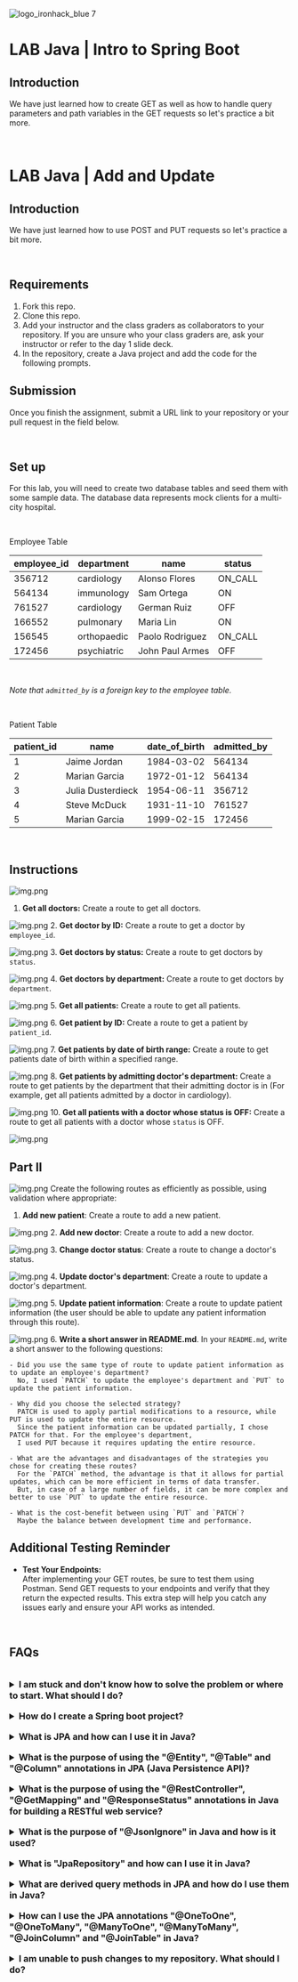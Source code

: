 ![logo_ironhack_blue 7](https://user-images.githubusercontent.com/23629340/40541063-a07a0a8a-601a-11e8-91b5-2f13e4e6b441.png)

# LAB Java | Intro to Spring Boot

## Introduction

We have just learned how to create GET as well as how to handle query parameters and path variables in the GET requests so let's practice a bit more.

<br>

# LAB Java | Add and Update

## Introduction

We have just learned how to use POST and PUT requests so let's practice a bit more.

<br>

## Requirements

1. Fork this repo.
2. Clone this repo.
3. Add your instructor and the class graders as collaborators to your repository. If you are unsure who your class graders are, ask your instructor or refer to the day 1 slide deck.
4. In the repository, create a Java project and add the code for the following prompts.

## Submission

Once you finish the assignment, submit a URL link to your repository or your pull request in the field below.

<br>

## Set up

For this lab, you will need to create two database tables and seed them with some sample data. The database data represents mock clients for a multi-city hospital.

<br>

Employee Table

| employee_id | department  | name            | status  |
| ----------- | ----------- | --------------- | ------- |
| 356712      | cardiology  | Alonso Flores   | ON_CALL |
| 564134      | immunology  | Sam Ortega      | ON      |
| 761527      | cardiology  | German Ruiz     | OFF     |
| 166552      | pulmonary   | Maria Lin       | ON      |
| 156545      | orthopaedic | Paolo Rodriguez | ON_CALL |
| 172456      | psychiatric | John Paul Armes | OFF     |

<br>

_Note that `admitted_by` is a foreign key to the employee table._

<br>

Patient Table

| patient_id | name              | date_of_birth | admitted_by |
| ---------- | ----------------- | ------------- | ----------- |
| 1          | Jaime Jordan      | 1984-03-02    | 564134      |
| 2          | Marian Garcia     | 1972-01-12    | 564134      |
| 3          | Julia Dusterdieck | 1954-06-11    | 356712      |
| 4          | Steve McDuck      | 1931-11-10    | 761527      |
| 5          | Marian Garcia     | 1999-02-15    | 172456      |

<br>

## Instructions

![img.png](src/main/resources/static/img.png)

1. **Get all doctors:** Create a route to get all doctors.

![img.png](src/main/resources/static/1.png)
2. **Get doctor by ID:** Create a route to get a doctor by `employee_id`.

![img.png](src/main/resources/static/2.png)
3. **Get doctors by status:** Create a route to get doctors by `status`.

![img.png](src/main/resources/static/3.png)
4. **Get doctors by department:** Create a route to get doctors by `department`.

![img.png](src/main/resources/static/4.png)
5. **Get all patients:** Create a route to get all patients.

![img.png](src/main/resources/static/5.png)
6. **Get patient by ID:** Create a route to get a patient by `patient_id`.

![img.png](src/main/resources/static/6.png)
7. **Get patients by date of birth range:** Create a route to get patients date of birth within a specified range.

![img.png](src/main/resources/static/7.png)
8. **Get patients by admitting doctor's department:** Create a route to get patients by the department that their admitting doctor is in (For example, get all patients admitted by a doctor in cardiology).

![img.png](src/main/resources/static/8.png)
10. **Get all patients with a doctor whose status is OFF:** Create a route to get all patients with a doctor whose `status` is OFF.

![img.png](src/main/resources/static/9.png)

## Part II
![img.png](src/main/resources/static/swagger2.png)
Create the following routes as efficiently as possible, using validation where appropriate:

1. **Add new patient**: Create a route to add a new patient.

![img.png](src/main/resources/static/21.png)
2. **Add new doctor**: Create a route to add a new doctor.

![img.png](src/main/resources/static/22.png)
3. **Change doctor status**: Create a route to change a doctor's status.

![img.png](src/main/resources/static/23.png)
4. **Update doctor's department**: Create a route to update a doctor's department.

![img.png](src/main/resources/static/25.png)
5. **Update patient information**: Create a route to update patient information (the user should be able to update any patient information through this route).

![img.png](img.png)
6. **Write a short answer in README.md**. In your `README.md`, write a short answer to the following questions:

    - Did you use the same type of route to update patient information as to update an employee's department?
      No, I used `PATCH` to update the employee's department and `PUT` to update the patient information.
   
    - Why did you choose the selected strategy?
      PATCH is used to apply partial modifications to a resource, while PUT is used to update the entire resource. 
      Since the patient information can be updated partially, I chose PATCH for that. For the employee's department, 
      I used PUT because it requires updating the entire resource.
   
    - What are the advantages and disadvantages of the strategies you chose for creating these routes?
      For the `PATCH` method, the advantage is that it allows for partial updates, which can be more efficient in terms of data transfer.
      But, in case of a large number of fields, it can be more complex and better to use `PUT` to update the entire resource.
   
    - What is the cost-benefit between using `PUT` and `PATCH`?
      Maybe the balance between development time and performance.




## Additional Testing Reminder

- **Test Your Endpoints:**  
  After implementing your GET routes, be sure to test them using Postman. Send GET requests to your endpoints and verify that they return the expected results. This extra step will help you catch any issues early and ensure your API works as intended.

<br>

## FAQs

<br>

<details>
  <summary style="font-size: 16px; cursor: pointer; outline: none; font-weight: bold;">I am stuck and don't know how to solve the problem or where to start. What should I do?</summary>

<br> <!-- ✅ -->

If you are stuck in your code and don't know how to solve the problem or where to start, you should take a step back and try to form a clear, straight forward question about the specific issue you are facing. The process you will go through while trying to define this question, will help you narrow down the problem and come up with potential solutions.

For example, are you facing a problem because you don't understand the concept or are you receiving an error message that you don't know how to fix? It is usually helpful to try to state the problem as clearly as possible, including any error messages you are receiving. This can help you communicate the issue to others and potentially get help from classmates or online resources.

Once you have a clear understanding of the problem, you should be able to start working toward the solution.

  <br>

<!--   -->

</details>

<br>

<details>
  <summary style="font-size: 16px; cursor: pointer; outline: none; font-weight: bold;">How do I create a Spring boot project?</summary>

<br> <!-- ✅ -->

Spring boot is a framework for creating stand-alone, production-grade applications that are easy to launch and run. The best way to create a Spring boot project is to use the Spring Initializer website. The website provides a convenient way to generate a basic project structure with all the necessary dependencies and configurations.

- Step 1: Go to [start.spring.io](https://start.spring.io/)
- Step 2: Choose the type of project you want to create, such as Maven or Gradle.
- Step 3: Select the version of Spring Boot you want to use.
- Step 4: Choose the dependencies you need for your project. Some common dependencies include web, jpa and data-jpa.
- Step 5: Click the "Generate" button to download the project files.

Alternatively, you can use an Integrated Development Environment (IDE) such as Eclipse or IntelliJ IDEA. These IDEs have plugins for creating Spring boot projects, making it easy to set up the environment and get started with coding.

  <br>

<!--   -->

</details>

<br>

<details>
  <summary style="font-size: 16px; cursor: pointer; outline: none; font-weight: bold;">What is JPA and how can I use it in Java?</summary>

<br> <!-- ✅ -->

JPA stands for Java Persistence API, which is a Java specification for accessing, persisting and managing data between Java objects and a relational database. JPA provides a standard interface for accessing databases, reducing the need for custom data access code and enabling efficient management of database connections.

To use JPA in Java, you will need to include the necessary dependencies in your project, such as the Hibernate JPA implementation and create entity classes to represent your data. These entity classes will be annotated with JPA-specific annotations, such as `@Entity` and `@Id`, to indicate the mapping between the Java class and the database table.

Here is a code snippet to show you how to create a JPA entity class in Java:

```java
@Entity
public class Employee {
   @Id
   @GeneratedValue(strategy=GenerationType.IDENTITY)
   private int id;

   private String name;
   private int age;
   private String position;

   // Getters and Setters for the attributes
}
```

  <br>

<!--   -->

</details>

<br>

<details>
  <summary style="font-size: 16px; cursor: pointer; outline: none; font-weight: bold;">What is the purpose of using the "@Entity", "@Table" and "@Column" annotations in JPA (Java Persistence API)?</summary>

<br> <!-- ✅ -->

The `@Entity`, `@Table` and `@Column` annotations in JPA (Java Persistence API) are used to map Java objects to relational database tables.

`@Entity` is used to mark a class as a persistent entity. This means that instances of the class can be stored in a database.

`@Table` is used to define the name of the database table that the entity will be mapped to.

`@Column` is used to define the columns in the table that correspond to the attributes of the entity.

Here is an example of how to use these annotations:

```java
@Entity
@Table(name="employee")
public class Employee {

  @Id
  @GeneratedValue(strategy=GenerationType.AUTO)
  @Column(name="id")
  private int id;

  @Column(name="first_name")
  private String firstName;

  @Column(name="last_name")
  private String lastName;

  //getters and setters
}
```

In this example, the `Employee` class is marked as a persistent entity using the `@Entity` annotation. The name of the database table is defined using the `@Table` annotation as "employee". The `id`, `firstName` and `lastName` attributes are mapped to columns in the "employee" table using the `@Column` annotation.

  <br>

  <!--   -->

</details>

<br>

<details>
  <summary style="font-size: 16px; cursor: pointer; outline: none; font-weight: bold;">What is the purpose of using the "@RestController", "@GetMapping" and "@ResponseStatus" annotations in Java for building a RESTful web service?</summary>

<br> <!-- ✅ -->

The `@RestController` annotation is used in Java to define a class as a RESTful web service controller. This annotation allows the class to handle HTTP requests and return HTTP responses.

The `@GetMapping` annotation is used to map a specific HTTP GET request to a method in a controller class. This allows the method to handle the request and return a response.

The `@ResponseStatus` annotation is used to set the HTTP status code for the response returned by a method in a controller class.

Here's a code snippet showing how to use these annotations in Java:

```java
import org.springframework.web.bind.annotation.GetMapping;
import org.springframework.web.bind.annotation.ResponseStatus;
import org.springframework.web.bind.annotation.RestController;
import org.springframework.http.HttpStatus;

@RestController
public class ExampleController {

  @GetMapping("/example")
  @ResponseStatus(HttpStatus.OK)
  public String exampleMethod() {
    return "This is a response from a RESTful web service";
  }
}
```

In this example, the `ExampleController` class is defined as a RESTful web service controller using the `@RestController` annotation. The `exampleMethod` is mapped to a specific HTTP GET request using the `@GetMapping("/example")` annotation and the HTTP status code for the response is set to `HTTP 200 OK` using the `@ResponseStatus(HttpStatus.OK)` annotation.

  <br>

  <!--   -->

</details>

<br>

<details>
  <summary style="font-size: 16px; cursor: pointer; outline: none; font-weight: bold;">What is the purpose of "@JsonIgnore" in Java and how is it used?</summary>

<br> <!-- ✅ -->

The `@JsonIgnore` annotation is used in Jackson (a popular library for JSON processing) to ignore a property when serializing or deserializing an object to/from JSON. This means that when the object is converted to JSON, the property marked with `@JsonIgnore` will not be included in the JSON representation.

The `@JsonIgnore` annotation is applied to a property in a Java class to ignore it during JSON serialization or deserialization. For example, consider a class named Employee with a property named "password". To ignore the "password" property, we can annotate it with `@JsonIgnore`:

```java
public class Employee {
  private String name;
  private int age;
  @JsonIgnore
  private String password;

  // getters and setters for the properties
}
```

When this class is serialized to JSON, the "password" property will not be included in the JSON representation.

  <br>

</details>

<br>

<details>
  <summary style="font-size: 16px; cursor: pointer; outline: none; font-weight: bold;">What is "JpaRepository" and how can I use it in Java?</summary>

<br> <!-- ✅ -->

`JpaRepository` is a Spring Data interface that extends the `PagingAndSortingRepository` interface. It provides all the basic **CRUD (Create, Read, Update, Delete)** operations and additional methods to work with **JPA (Java Persistence API)** to interact with the database.

To use `JpaRepository` in your project, follow the below steps:

Step 1: Import the necessary libraries

```java
import org.springframework.data.jpa.repository.JpaRepository;
```

Step 2: Create an interface that extends `JpaRepository`

```java
public interface MyRepository extends JpaRepository<MyEntity, Long> {

}
```

**Note**: In the above code, `MyEntity` is the entity class that you want to interact with the database and Long is the type of the primary key of `MyEntity`.

Step 3: Inject the interface in the class where you want to use it.

```java
@Autowired
private MyRepository myRepository;
```

Step 4: You can now use the methods provided by `JpaRepository` to interact with the database, for example:

```java
MyEntity myEntity = new MyEntity();
myRepository.save(myEntity);
```

With the above steps, you can now use `JpaRepository` to interact with the database in your Java project.

  <br>

</details>

<br>

<details>
  <summary style="font-size: 16px; cursor: pointer; outline: none; font-weight: bold;">What are derived query methods in JPA and how do I use them in Java?</summary>

<br> <!-- ✅ -->

Derived query methods in JPA are methods in a JPA repository that are automatically generated by the framework based on method names. These methods allow developers to perform common database operations such as finding entities based on specific criteria, sorting, pagination and more, without having to manually write the corresponding SQL query.

To use derived query methods in Java with JPA, follow these steps:

1. Create a JPA repository interface: To start, create an interface that extends `JpaRepository` and specifies the entity class and the primary key data type. For example:

   ```java
   import org.springframework.data.jpa.repository.JpaRepository;
   import org.example.domain.User;

   public interface UserRepository extends JpaRepository<User, Long> {
   }
   ```

2. Define the method name: Next, you can define the method name based on the query you want to perform. There are several conventions that JPA follows to determine the query to be executed, such as keywords such as `findBy`, `readBy`, `queryBy`, `countBy` and `deleteBy`, followed by the name of the entity’s properties. For example, to find all users with a specific first name, you can define the method name as follows:

   ```java
   List<User> findByFirstName(String firstName);
   ```

3. Inject the repository: Finally, you can inject the repository into your service or component class and call the methods to perform the query operations.

   ```java
   @Autowired
   private UserRepository userRepository;

   public List<User> getUsersByFirstName(String firstName) {
     return userRepository.findByFirstName(firstName);
   }
   ```

**Note**: The exact implementation of derived query methods may vary depending on the JPA implementation you are using (e.g., Hibernate, EclipseLink, etc.). However, the basic concept of using method names to generate queries remains the same.

  <br>

</details>

<br>

<details>
  <summary style="font-size: 16px; cursor: pointer; outline: none; font-weight: bold;">How can I use the JPA annotations "@OneToOne", "@OneToMany", "@ManyToOne", "@ManyToMany", "@JoinColumn" and "@JoinTable" in Java?</summary>

<br> <!-- ✅ -->

The Java Persistence API (JPA) provides several annotations for mapping relationships between entities in Java applications. These annotations include:

1. **@OneToOne**: This annotation is used to define a one-to-one relationship between two entities. The following code shows how to use the `@OneToOne` annotation:

```java
@Entity
public class Employee {

  @Id
  @GeneratedValue(strategy = GenerationType.IDENTITY)
  private Long id;

  private String name;

  @OneToOne(cascade = CascadeType.ALL)
  @JoinColumn(name = "address_id", referencedColumnName = "id")
  private Address address;

  // Getters and setters ...
}

@Entity
public class Address {

  @Id
  @GeneratedValue(strategy = GenerationType.IDENTITY)
  private Long id;

  private String street;

  private String city;

  // Getters and setters ...
}
```

2. **@OneToMany & @ManyToOne**: These annotations are used to define one-to-many and many-to-one relationships between two entities.

The following code shows how to use the `@OneToMany` and the `@ManyToOne` annotation:

```java
@Entity
public class Department {

  @Id
  @GeneratedValue(strategy = GenerationType.IDENTITY)
  private Long id;

  private String name;

  @OneToMany(mappedBy = "department")
  private List<Employee> employees;

  // Getters and setters ...
}

@Entity
public class Employee {

  @Id
  @GeneratedValue(strategy = GenerationType.IDENTITY)
  private Long id;

  private String name;

  @ManyToOne
  @JoinColumn(name = "department_id", referencedColumnName = "id")
  private Department department;

  // Getters and setters ...
}
```

3. **@ManyToMany & @JoinColumn & @JoinTable**: The `@ManyToMany` annotation is used in Java to define a many-to-many relationship between two entities. This means that multiple instances of one entity can be related to multiple instances of another entity.

The `@JoinColumn` annotation is used in Java to specify the foreign key column that will be used to join the two entities. The foreign key column is used to establish a relationship between the entities.

The `@JoinTable` annotation is used in Java to define a join table for a many-to-many relationship. The join table is used to store the relationship information between the two entities.

The following code shows how to use the `@ManyToMany`, `@JoinColumn` and `@JoinTable` annotations:

```java
@Entity
public class User {

    @ManyToMany
    @JoinTable(name = "user_role",
    joinColumns = @JoinColumn(name = "user_id"),
    inverseJoinColumns = @JoinColumn(name = "role_id"))
    private List<Role> roles;

}

@Entity
public class Role {

    @ManyToMany(mappedBy = "roles")
    private List<User> users;

}
```

  <br>

</details>

<br>

<details>
  <summary style="font-size: 16px; cursor: pointer; outline: none; font-weight: bold;">I am unable to push changes to my repository. What should I do?</summary>

<br> <!-- ✅ -->

If you are unable to push changes to your repository, here are a few steps that you can follow:

1. Check your internet connection: Ensure that your internet connection is stable and working.
1. Verify your repository URL: Make sure that you are using the correct repository URL to push your changes.
1. Check Git credentials: Ensure that your Git credentials are up-to-date and correct. You can check your credentials using the following command:

```bash
git config --list
```

4. Update your local repository: Before pushing changes, make sure that your local repository is up-to-date with the remote repository. You can update your local repository using the following command:

```bash
git fetch origin
```

5. Check for conflicts: If there are any conflicts between your local repository and the remote repository, resolve them before pushing changes.
6. Push changes: Once you have resolved any conflicts and updated your local repository, you can try pushing changes again using the following command:

```bash
git push origin <branch_name>
```

</details>
